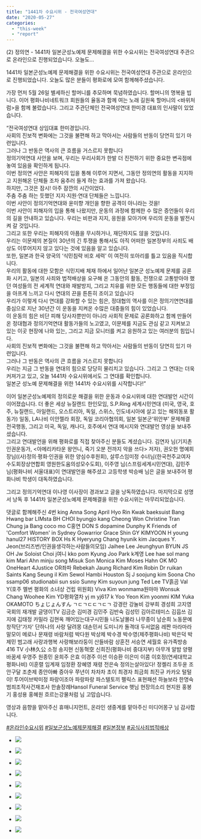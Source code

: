 ```yaml
---
title: "1441차 수요시위 - 전국여성연대"
date: "2020-05-27"
categories: 
  - "this-week"
  - "report"
---
```


(2) 정의연 - 1441차 일본군성노예제 문제해결을 위한 수요시위는 전국여성연대 주관으로 온라인으로 진행되었습니다. 오늘도...

1441차 일본군성노예제 문제해결을 위한 수요시위는 전국여성연대 주관으로 온라인으로 진행되었습니다. 오늘도 많은 분들이 평화로에 모여 함께해주셨습니다.

가장 먼저 5월 26일 별세하신 할머니를 추모하며 묵념하였습니다. 할머니의 명복을 빕니다. 이어 평화나비네트워크 회원들의 율동과 함께 여는 노래 길원옥 할머니의 <바위처럼>을 함께 불렀습니다. 그리고 주관단체인 전국여성연대 한미경 대표의 인사말이 있었습니다.

“전국여성연대 상임대표 한미경입니다.  
사회의 진보적 변화에는 그것을 불편해 하고 막아서는 사람들의 반동이 당연히 있기 마련입니다.  
그러나 그 반동은 역사의 큰 흐름을 거스르지 못합니다  
정의기억연대 사안을 보며, 우리는 우리사회가 한발 더 진전하기 위한 중요한 변곡점에 놓여 있음을 확인하게 됩니다.  
이번 정의연 사안은 피해자의 입을 통해 이루어 지면서, 그동안 정의연의 활동을 지지하고 지원해온 단체들 조차 움추러 들게 하는 효과를 가져 왔습니다.  
하지만, 그것은 잠시! 아주 잠깐의 시간이었다.  
주춤 주춤 하는 듯했던 지지·지원·연대 단체들은 느낍니다.  
이번 사안이 정의기억연대와 윤미향 개인을 향한 공격이 아니라는 것을!  
이번 사안이 피해자의 입을 통해 나왔지만, 운동의 과정에 함께한 수 많은 증언들이 우리의 길을 안내하고 있습니다. 우리는 비판과 지지, 응원을 모아가며 우리의 운동을 발전시켜 갈 것입니다.  
그리고 또한 우리는 피해자의 아픔을 무시하거나, 재단하지도 않을 것입니다.  
우리는 이문제의 본질이 30년의 긴 투쟁을 통해서도 아직 어떠한 일본정부의 사죄도 배상도 이루어지지 않고 있다는 것에 있음을 알고 있습니다.  
또한, 일본과 한국 양국의 ‘식민침략 비호 세력’ 이 여전히 또아리를 틀고 있음을 직시합니다.  
우리의 활동에 대한 모함은 식민지배 체재 하에서 일어난 일본군 성노예제 문제를 공론화 시키고, 일본의 사죄와 법적배상을 요구해 온 그동안의 활동, 전쟁으로 고통받아야 했던 여성들의 전 세계적 연대와 재발방지, 그리고 치유를 위한 모든 행동들에 대한 부정임을 아프게 느끼고 다시 연대의 끈을 튼튼히 조이고 있습니다  
우리가 이렇게 다시 연대를 강화할 수 있는 힘은, 정대협의 역사를 이은 정의기연연대를 중심으로 지난 30년간 이 운동을 지켜온 수많은 대중들의 힘이 있었습니다.  
이 운동의 힘은 비단 피해 당사자뿐만이 아니라 사회적 문제로 공론화하고 함께 만들어온 정대협과 정의기억연대 활동가들의 노고였고, 이문제를 지금도 관심 같고 지켜보고 있는 이곳 현장에 나와 있는, 그리고 지금 모니터를 켜고 응원하고 있는 여러분의 힘입니다.  
사회의 진보적 변화에는 그것을 불편해 하고 막아서는 사람들의 반동이 당연히 있기 마련입니다.  
그러나 그 반동은 역사의 큰 흐름을 거스르지 못합니다  
우리는 지금 그 반동을 연대의 힘으로 당당히 물리치고 있습니다. 그리고 그 연대는 더욱 커져가고 있고, 오늘 1441차 수요시위에서도 그 연대를 확인합니다.  
일본군 성노예 문제해결을 위한 1441차 수요시위를 시작합니다!”

이어 일본군성노예제의 정의로운 해결을 위한 운동과 수요시위에 대한 연대발언 시간이 이어졌습니다. 더 좋은 세상 뉴질랜드 한인모임, S.P.Ring 세계시민연대 (미국, 영국, 호주, 뉴질랜드, 아일랜드, 오스트리아, 독일, 스위스, 인도네시아에 살고 있는 해외동포 활동가) 일동, LA나비 이안젤라 회장, 독일 코리아협의회, 일본 일본군‘위안부’ 문제해결 전국행동, 그리고 미국, 독일, 캐나다, 호주에서 연대 메시지와 연대발언 영상을 보내주셨습니다.  
그리고 연대발언을 위해 평화로를 직접 찾아주신 분들도 계셨습니다. 김연자 님(기지촌인권운동가, <아메리카타운 왕언니, 죽기 오분 전까지 악을 쓰다> 저자), 권오헌 명예회장님((사)정의·평화·인권을 위한 양심수후원회), 살루스임미정 수녀님(한국천주교여자수도회장상연합회 영원한도움의성모수도회), 이주영 님(스프링세계시민연대), 김민주 님(평화나비 서울대표)이 연대발언을 해주셨고 고등학생 박승배 님은 글을 보내주어 평화나비 학생이 대독하였습니다.

그리고 정의기억연대 이나영 이사장이 경과보고 글을 낭독하였습니다. 마지막으로 성명서 낭독 후 1441차 일본군성노예제 문제해결을 위한 수요시위는 마무리되었습니다.

댓글로 함께해주신 4번 king Anna Song April Hyo Rin Kwak baeksuist Bang Hwang bar LIMsta BH CHOI byungjo kang Cheong Won Christine Tran Chung ja Bang coco mo C홍연 DON S dopamine Dunphy K Friends of 'Comfort Women' in Sydney Gowarrior Grace Shin GY KIMYOON H young hanul27 HISTORY BOX Hs K Hyeryung Chang hyunik kim Jacques Y. Jeon(브리즈번/인권을생각하는사람들의모임) Jaihee Lee Jeunghyun BYUN JS OH Jw Soloist Choi j여니 kko pom Kyung Joo Park k계영 Lee hae sol mang kim Mari Ahn minju song Misuk Son Monica Kim Moses Hahn OK MO OneHeart 4Justice OR좌파 Rebekah Jaung Richard Kim Robin Dr ruikan Saints Kang Seung il Kim Sewol Hambi Houston Sj J soojung kim Soona Cho ssamp06 studionabii sun ssio Sunny Kim suyoun jung Ted Lee TV흙곰 Val Y(호주 멜번 평화의 소녀상 건립 위원회) Viva Kim wonmama원마마 Wonsuk Chang Woohee Kim YD평화열차 yj m yj617 k Yoo Yeon Kim yoonmi KIM Yuka OKAMOTO ちょじょんすん ㄱㄷㄱㄷㄷㄱㄷㄱ 강경란 강눌비 강부희 경성희 고지영 국회의 재개발 글댕이TV 김금순 김미경 김민주 김반숙 김성민 김아르테미스 김웁쓰 김지애 김태정 카밀라 김현옥 깨어있는대구시민들 나도날몰라 나무종이 남순희 노동문예창작단'가자' 단하나의 사랑 달려몽 대손민서 도미니카 돌격대 두서없음 레짠 마라마라 말모이 메로나 문재령 바람처럼 박다원 박상제 박수경 박수영(제주평화나비) 박은덕 박제민 범고래 사랑과행복 사랑해보라둥이 산들바람 상훈전 서승연 세월호 유가족방송 416 TV 小林久公 소정 송지현 신동혁空 신희진(평화나비 중대지부) 아무개 알밤 양평바꿈세 우영주 원종민 윤희주 은효 이경주 이션 이승환 이은미 이콤 이호정(연세대학교 평화나비) 이훈렬 임계재 임정환 장혜영 재령 전은숙 정의는살아있다! 정켈리 조두윤 조안구달 조춘제 종안아빠 증아우 쭈년이 차차차 초이 최경자 최금희 최진규 카카오 털털이! 투어이브박미정 파랑이조아 파랑파랑 파스텔토끼 펠릭스 표현패션 하늘보라 한명숙범죄조작사건재조사 한솔장례Hansol Funeral Service 햇님 현장의소리 현지원 홍봉기 홍성용 홍혜원 흐르는강물처럼 님 고맙습니다.

영상과 음향을 맡아주신 휴매니지먼트, 온라인 생중계를 맡아주신 미디어몽구 님 감사합니다.

[#온라인수요시위](https://www.facebook.com/hashtag/온라인수요시위?source=feed_text&epa=HASHTAG) [#일보군성노예제문제해결](https://www.facebook.com/hashtag/일보군성노예제문제해결?source=feed_text&epa=HASHTAG) [#일본정부](https://www.facebook.com/hashtag/일본정부?source=feed_text&epa=HASHTAG) [#공식사죄법적배상](https://www.facebook.com/hashtag/공식사죄법적배상?source=feed_text&epa=HASHTAG)

- ![](http://womenandwar.net/kr/wp-content/uploads/2020/05/크기변환IMGP7110.jpg)
    
- ![](http://womenandwar.net/kr/wp-content/uploads/2020/05/크기변환IMGP7134.jpg)
    
- ![](http://womenandwar.net/kr/wp-content/uploads/2020/05/크기변환IMGP7142.jpg)
    
- ![](http://womenandwar.net/kr/wp-content/uploads/2020/05/크기변환IMGP7152.jpg)
    
- ![](http://womenandwar.net/kr/wp-content/uploads/2020/05/크기변환IMGP7159.jpg)
    
- ![](http://womenandwar.net/kr/wp-content/uploads/2020/05/크기변환IMGP7165.jpg)
    
- ![](http://womenandwar.net/kr/wp-content/uploads/2020/05/크기변환IMGP7175.jpg)
    
- ![](http://womenandwar.net/kr/wp-content/uploads/2020/05/크기변환IMGP7177.jpg)
    
- ![](http://womenandwar.net/kr/wp-content/uploads/2020/05/크기변환IMGP7207.jpg)
